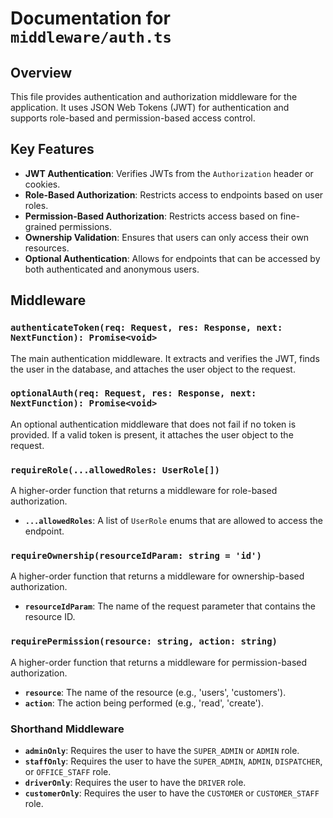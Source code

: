# Documentation for `middleware/auth.ts`

## Overview

This file provides authentication and authorization middleware for the application. It uses JSON Web Tokens (JWT) for authentication and supports role-based and permission-based access control.

## Key Features

-   **JWT Authentication**: Verifies JWTs from the `Authorization` header or cookies.
-   **Role-Based Authorization**: Restricts access to endpoints based on user roles.
-   **Permission-Based Authorization**: Restricts access based on fine-grained permissions.
-   **Ownership Validation**: Ensures that users can only access their own resources.
-   **Optional Authentication**: Allows for endpoints that can be accessed by both authenticated and anonymous users.

## Middleware

### `authenticateToken(req: Request, res: Response, next: NextFunction): Promise<void>`

The main authentication middleware. It extracts and verifies the JWT, finds the user in the database, and attaches the user object to the request.

### `optionalAuth(req: Request, res: Response, next: NextFunction): Promise<void>`

An optional authentication middleware that does not fail if no token is provided. If a valid token is present, it attaches the user object to the request.

### `requireRole(...allowedRoles: UserRole[])`

A higher-order function that returns a middleware for role-based authorization.

-   **`...allowedRoles`**: A list of `UserRole` enums that are allowed to access the endpoint.

### `requireOwnership(resourceIdParam: string = 'id')`

A higher-order function that returns a middleware for ownership-based authorization.

-   **`resourceIdParam`**: The name of the request parameter that contains the resource ID.

### `requirePermission(resource: string, action: string)`

A higher-order function that returns a middleware for permission-based authorization.

-   **`resource`**: The name of the resource (e.g., 'users', 'customers').
-   **`action`**: The action being performed (e.g., 'read', 'create').

### Shorthand Middleware

-   **`adminOnly`**: Requires the user to have the `SUPER_ADMIN` or `ADMIN` role.
-   **`staffOnly`**: Requires the user to have the `SUPER_ADMIN`, `ADMIN`, `DISPATCHER`, or `OFFICE_STAFF` role.
-   **`driverOnly`**: Requires the user to have the `DRIVER` role.
-   **`customerOnly`**: Requires the user to have the `CUSTOMER` or `CUSTOMER_STAFF` role.
